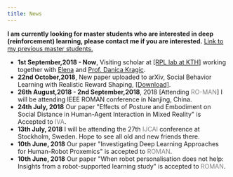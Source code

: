 ```yaml
---
title: News
---
```


<style>
.news-link:link, .news-link:visited {
  color: grey;
  text-decoration: none;
}
.news-link:hover {
 background-color: #802;
 color: #fff;
 text-decoration: none;
}
</style>
**I am currently looking for master students who are interested in deep (reinforcement) learning, please contact me if you are interested.**  [Link to my previous master students.](https://usr-lab.github.io/alumni/)


- **1st September,2018 - Now**, Visiting scholar at [[RPL lab at KTH]](https://www.kth.se/rpl/department-of-robotics-perception-and-learning-1.779439) working together with [Elena](https://www.kth.se/profile/elenasi) and [Prof. Danica Kragic](https://www.csc.kth.se/~danik/).
- **22nd October,2018**, New paper uploaded to arXiv, Social Behavior Learning with Realistic Reward Shaping, [[Download]](https://arxiv.org/abs/1810.06979).
- **26th August,2018 - 2nd September,2018**, 2018 [Attending <a class="news-link" href="ro-man2018.org">RO-MAN</a>] I will be attending IEEE ROMAN conference in Nanjing, China.
- **24th July, 2018** Our paper "Effects of Posture and Embodiment on Social Distance in Human-Agent Interaction in Mixed Reality" is Accepted to <a class="news-link" href="http://iva2018.westernsydney.edu.au/">IVA</a>.
- **13th July, 2018** I will be attending the 27th  <a class="news-link" href="https://www.ijcai-18.org/">IJCAI</a> conference at Stockholm, Sweden. Hope to see all old and new friends there.
- **10th June, 2018** Our paper "Investigating Deep Learning Approaches for Human-Robot Proxemics" is accepted to <a class="news-link" href="http://ro-man2018.org/">ROMAN</a>.
- **10th June, 2018** Our paper "When robot personalisation does not help: Insights from a robot-supported learning study" is accepted to <a class="news-link" href="http://ro-man2018.org/">ROMAN</a>.

